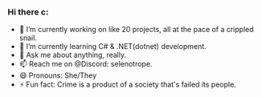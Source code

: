 ### Hi there c:

<!--
**DocSeattle/DocSeattle** is a ✨ _special_ ✨ repository because its `README.md` (this file) appears on your GitHub profile.

Here are some ideas to get you started:

- 🔭 I’m currently working on ...
- 🌱 I’m currently learning ...
- 👯 I’m looking to collaborate on ...
- 🤔 I’m looking for help with ...
- 💬 Ask me about ...
- 📫 How to reach me: ...
- 😄 Pronouns: ...
- ⚡ Fun fact: ...
-->

- 🔭 I’m currently working on like 20 projects, all at the pace of a crippled snail.
- 🌱 I’m currently learning C# & .NET(dotnet) development.
- 💬 Ask me about anything, really.
- 📫 Reach me on @Discord: selenotrope. 
- 😄 Pronouns: She/They
- ⚡ Fun fact: Crime is a product of a society that's failed its people.
